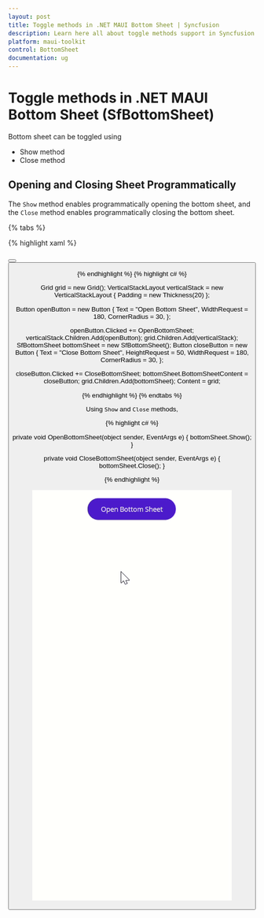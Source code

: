 ```yaml
---
layout: post
title: Toggle methods in .NET MAUI Bottom Sheet | Syncfusion
description: Learn here all about toggle methods support in Syncfusion .NET MAUI Bottom Sheet(SfBottomSheet) control.
platform: maui-toolkit
control: BottomSheet
documentation: ug
---
```


# Toggle methods in .NET MAUI Bottom Sheet (SfBottomSheet)

Bottom sheet can be toggled using

* Show method
* Close method

## Opening and Closing Sheet Programmatically
The `Show` method enables programmatically opening the bottom sheet, and the `Close` method enables programmatically closing the bottom sheet.

{% tabs %}

{% highlight xaml %}

<Grid>
    <VerticalStackLayout Padding="20">
       <Button Text="Open Bottom Sheet" Clicked="OpenBottomSheet" WidthRequest="180" CornerRadius="30"/>
    </VerticalStackLayout>
    <bottomSheet:SfBottomSheet x:Name="bottomSheet">
        <bottomSheet:SfBottomSheet.BottomSheetContent>
            <Button Text="Close Bottom Sheet" Clicked="CloseBottomSheet" HeightRequest="50" WidthRequest="180" CornerRadius="30"/>
        </bottomSheet:SfBottomSheet.BottomSheetContent>
    </bottomSheet:SfBottomSheet>
</Grid>

{% endhighlight %}
{% highlight c# %}

Grid grid = new Grid();
VerticalStackLayout verticalStack = new VerticalStackLayout
{
    Padding = new Thickness(20)
};

Button openButton = new Button
{
    Text = "Open Bottom Sheet",
    WidthRequest = 180,
    CornerRadius = 30,
};

openButton.Clicked += OpenBottomSheet;
verticalStack.Children.Add(openButton);
grid.Children.Add(verticalStack);
SfBottomSheet bottomSheet = new SfBottomSheet();
Button closeButton = new Button
{
    Text = "Close Bottom Sheet",
    HeightRequest = 50,
    WidthRequest = 180,
    CornerRadius = 30,
};

closeButton.Clicked += CloseBottomSheet;
bottomSheet.BottomSheetContent = closeButton;
grid.Children.Add(bottomSheet);
Content = grid;

{% endhighlight %}
{% endtabs %}

Using `Show` and `Close` methods,

{% highlight c# %}

private void OpenBottomSheet(object sender, EventArgs e)
{
    bottomSheet.Show();
}

private void CloseBottomSheet(object sender, EventArgs e)
{
    bottomSheet.Close();
}

{% endhighlight %}

![Toggle Gif for BottomSheet](images/toggleMethod.gif)